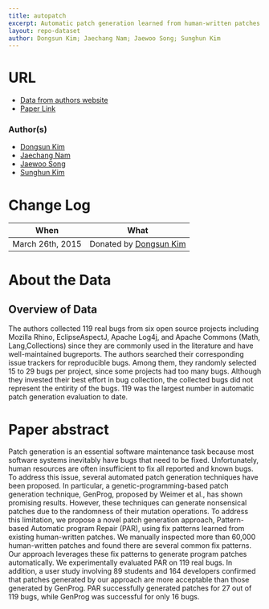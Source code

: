 ```yaml
---
title: autopatch
excerpt: Automatic patch generation learned from human-written patches
layout: repo-dataset
author: Dongsun Kim; Jaechang Nam; Jaewoo Song; Sunghun Kim
---
```


# URL
  * [Data from authors website](https://sites.google.com/site/autofixhkust/)
  * [Paper Link](http://dl.acm.org/citation.cfm?id=2486893)

### Author(s)

+ [Dongsun Kim](darkrsw@cse.ust.hk)
+ [Jaechang Nam](jcnam@cse.ust.hk)
+ [Jaewoo Song](jsongab@cse.ust.hk)
+ [Sunghun Kim](jsongab@cse.ust.hk)

# Change Log

When | What
---- | ----
March 26th, 2015 | Donated by [Dongsun Kim]()

# About the Data

## Overview of Data

The authors collected 119 real bugs from six open source projects including Mozilla Rhino, EclipseAspectJ, Apache Log4j, and Apache Commons (Math, Lang,Collections) since they are commonly used in the literature and have well-maintained bugreports. The authors searched their corresponding issue trackers for reproducible bugs. Among them, they randomly selected 15 to 29 bugs per project, since some projects had too many bugs. Although they invested their best effort in bug collection, the collected bugs did not represent the entirity of the bugs. 119 was the largest number in automatic patch generation evaluation to date.

# Paper abstract

Patch generation is an essential software maintenance task because most software systems inevitably have bugs that need to be fixed. Unfortunately, human resources are often insufficient to fix all reported and known bugs. To address this issue, several automated patch generation techniques have been proposed. In particular, a genetic-programming-based patch generation technique, GenProg, proposed by Weimer et al., has shown promising results. However, these techniques can generate nonsensical patches due to the randomness of their mutation operations. To address this limitation, we propose a novel patch generation approach, Pattern-based Automatic program Repair (PAR), using fix patterns learned from existing human-written patches. We manually inspected more than 60,000 human-written patches and found there are several common fix patterns. Our approach leverages these fix patterns to generate program patches automatically. We experimentally evaluated PAR on 119 real bugs. In addition, a user study involving 89 students and 164 developers confirmed that patches generated by our approach are more acceptable than those generated by GenProg. PAR successfully generated patches for 27 out of 119 bugs, while GenProg was successful for only 16 bugs.